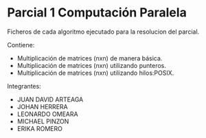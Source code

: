 # Parcial 1 Computación Paralela

Ficheros de cada algoritmo ejecutado para la resolucion del parcial. 

Contiene: 
* Multiplicación de matrices (nxn) de manera básica.
* Multiplicación de matrices (nxn) utilizando punteros.
* Multiplicación de matrices (nxn) utilizando hilos:POSIX.

Integrantes: 

* JUAN DAVID ARTEAGA
* JOHAN HERRERA
* LEONARDO OMEARA
* MICHAEL PINZON
* ERIKA ROMERO





